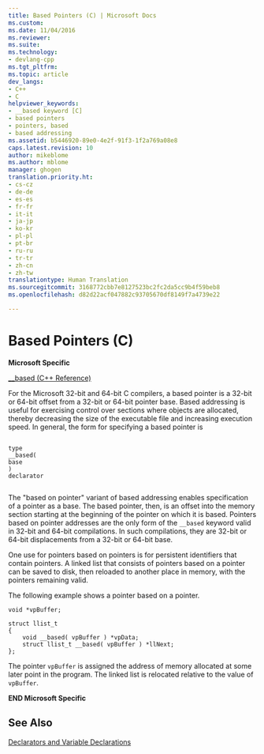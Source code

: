 ```yaml
---
title: Based Pointers (C) | Microsoft Docs
ms.custom: 
ms.date: 11/04/2016
ms.reviewer: 
ms.suite: 
ms.technology:
- devlang-cpp
ms.tgt_pltfrm: 
ms.topic: article
dev_langs:
- C++
- C
helpviewer_keywords:
- __based keyword [C]
- based pointers
- pointers, based
- based addressing
ms.assetid: b5446920-89e0-4e2f-91f3-1f2a769a08e8
caps.latest.revision: 10
author: mikeblome
ms.author: mblome
manager: ghogen
translation.priority.ht:
- cs-cz
- de-de
- es-es
- fr-fr
- it-it
- ja-jp
- ko-kr
- pl-pl
- pt-br
- ru-ru
- tr-tr
- zh-cn
- zh-tw
translationtype: Human Translation
ms.sourcegitcommit: 3168772cbb7e8127523bc2fc2da5cc9b4f59beb8
ms.openlocfilehash: d82d22acf047882c93705670df8149f7a4739e22

---
```

# Based Pointers (C)
**Microsoft Specific**  
  
 [__based (C++ Reference)](../cpp/based-pointers-cpp.md)  
  
 For the Microsoft 32-bit and 64-bit C compilers, a based pointer is a 32-bit or 64-bit offset from a 32-bit or 64-bit pointer base. Based addressing is useful for exercising control over sections where objects are allocated, thereby decreasing the size of the executable file and increasing execution speed. In general, the form for specifying a based pointer is  
  
```  
  
type  
__based(  
base  
)  
declarator  
  
```  
  
 The "based on pointer" variant of based addressing enables specification of a pointer as a base. The based pointer, then, is an offset into the memory section starting at the beginning of the pointer on which it is based. Pointers based on pointer addresses are the only form of the `__based` keyword valid in 32-bit and 64-bit compilations. In such compilations, they are 32-bit or 64-bit displacements from a 32-bit or 64-bit base.  
  
 One use for pointers based on pointers is for persistent identifiers that contain pointers. A linked list that consists of pointers based on a pointer can be saved to disk, then reloaded to another place in memory, with the pointers remaining valid.  
  
 The following example shows a pointer based on a pointer.  
  
```  
void *vpBuffer;  
  
struct llist_t  
{  
    void __based( vpBuffer ) *vpData;  
    struct llist_t __based( vpBuffer ) *llNext;  
};  
```  
  
 The pointer `vpBuffer` is assigned the address of memory allocated at some later point in the program. The linked list is relocated relative to the value of `vpBuffer`.  
  
 **END Microsoft Specific**  
  
## See Also  
 [Declarators and Variable Declarations](../c-language/declarators-and-variable-declarations.md)


<!--HONumber=Jan17_HO1-->


